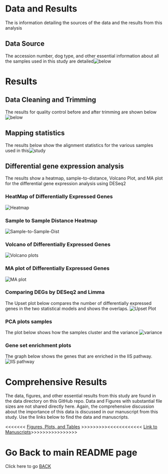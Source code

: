 # Data and Results
The is information detailing the sources of the data and the results from this analysis

## Data Source
The accession number, dog type, and other essential information about all the samples used in this study are detailed![below](https://github.com/Mpansah95/Fun2025_MammaryTissue/blob/main/images/Samples.png)

# Results

## Data Cleaning and Trimming
The results for quality control before and after trimming are shown below ![below](https://github.com/Mpansah95/Fun2025_MammaryTissue/blob/main/images/DataCleaningStats.png)

## Mapping statistics
The results below show the alignment statistics for the various samples used in this![study](https://github.com/Mpansah95/Fun2025_MammaryTissue/blob/main/images/MappingStats.png)

## Differential gene expression analysis

The results show a heatmap, sample-to-distance, Volcano Plot, and MA plot for the differential gene expression analysis using DESeq2

### HeatMap of Differentially Expressed Genes
![Heatmap](https://github.com/Mpansah95/Fun2025_MammaryTissue/blob/main/images/heatmap.png)

### Sample to Sample Distance Heatmap
![Sample-to-Sample-Dist](https://github.com/Mpansah95/Fun2025_MammaryTissue/blob/main/images/sample-to-sample-distance.png)

### Volcano of Differentially Expressed Genes
![Volcano plots](https://github.com/Mpansah95/Fun2025_MammaryTissue/blob/main/images/DESeq2_Volcano.png)

### MA plot of Differentially Expressed Genes
![MA plot](https://github.com/Mpansah95/Fun2025_MammaryTissue/blob/main/images/plotMA.png)

### Comparing DEGs by DESeq2 and Limma
The Upset plot below compares the number of differentially expressed genes in the two statistical models and shows the overlaps.
![Upset Plot](https://github.com/Mpansah95/Fun2025_MammaryTissue/blob/main/images/Limma%20vs%20DESeq2.png) 

### PCA plots samples
The plot below shows how the samples cluster and the variance
![variance](https://github.com/Mpansah95/Fun2025_MammaryTissue/blob/main/images/PCA.png)

### Gene set enrichment plots
The graph below shows the genes that are enriched in the IIS pathway.
![IIS pathway](https://github.com/Mpansah95/Fun2025_MammaryTissue/blob/main/data/GSEA%20results/IIS_Mammary_Analysis2.GseaPreranked.1744289375119/enplot_IIS_PATHWAY_65.png)


# Comprehensive Results
The data, figures, and other essential results from this study are found in the data directory on this GitHub repo.
Data and Figures with substantial file sizes are not shared directly here. Again, the comprehensive discussion about the importance
of this data is discussed in our manuscript from this study. Use the links below to find the data and manuscripts.

<<<<<<< [Figures, Plots, and Tables](https://github.com/Mpansah95/Fun2025_MammaryTissue/tree/main/data) >>>>>>>>><<<<<<<<<<<< [Link to Manuscripts](https://docs.google.com/document/d/1_x5Msg9RG0EN-PZoL9p4SlqdTMHY6m0P/edit)>>>>>>>>>>>>>>>>


# Go Back to main README page
Click here to go [BACK](https://github.com/Mpansah95/Fun2025_MammaryTissue/blob/main/README.md)



 


